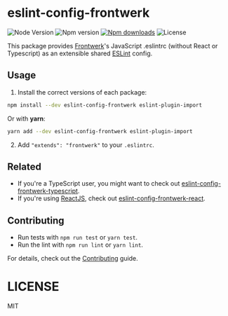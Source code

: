 # eslint-config-frontwerk

![Node Version][node-version-badge] ![Npm version][npm-version-badge]
[![Npm downloads][npm-downloads-badge]][npm-downloads-badge] ![License][license-badge]

This package provides [Frontwerk][frontwerkorg]'s JavaScript .eslintrc (without React or Typescript) as an extensible shared [ESLint][eslint] config.

## Usage

1. Install the correct versions of each package:

```sh
npm install --dev eslint-config-frontwerk eslint-plugin-import
```

Or with **yarn**:

```sh
yarn add --dev eslint-config-frontwerk eslint-plugin-import
```

2. Add `"extends": "frontwerk"` to your `.eslintrc`.

## Related

- If you're a TypeScript user, you might want to check out [eslint-config-frontwerk-typescript][eslint-config-frontwerk-typescript].
- If you're using [ReactJS][reactjs], check out [eslint-config-frontwerk-react][eslint-config-frontwerk-react].

## Contributing

- Run tests with `npm run test` or `yarn test`.
- Run the lint with `npm run lint` or `yarn lint`.

For details, check out the [Contributing][contributing] guide.

# LICENSE

MIT

[eslint]: https://eslint.org/
[frontwerkorg]: https://frontwerk.org
[license]: https://github.com/tricinel/eslint-config-frontwerk/blob/master/LICENSE
[node-version-badge]: https://img.shields.io/node/v/eslint-config-frontwerk.svg?style=flat-square
[license-badge]: https://img.shields.io/npm/l/eslint-config-frontwerk.svg?style=flat-square
[npm-version-badge]: https://img.shields.io/npm/v/eslint-config-frontwerk.svg?style=flat-square
[npm-downloads-badge]: https://img.shields.io/npm/dt/eslint-config-frontwerk.svg?style=flat-square
[contributing]: ./Contributing.md
[eslint-config-frontwerk-typescript]: https://github.com/tricinel/eslint-config-frontwerk-typescript
[reactjs]: https://reactjs.org/
[eslint-config-frontwerk-react]: https://github.com/tricinel/eslint-config-frontwerk-react
